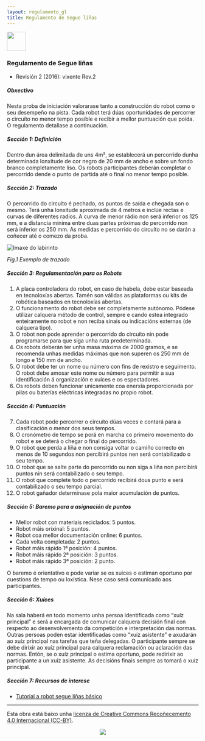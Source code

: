 ```yaml
---
layout: regulamento_gl
title: Regulamento de Segue liñas
---
```

[<img src="https://upload.wikimedia.org/wikipedia/commons/3/32/Flag_of_Spain_%28Civil%29.svg" width="50">](seguelinhas_es)

### Regulamento de Segue liñas

  - Revisión 2 (2016): vixente Rev.2

##### Obxectivo

Nesta proba de iniciación valorarase tanto a construcción do robot como o seu desempeño na pista. Cada robot terá dúas oportunidades de percorrer o circuíto no menor tempo posible e recibir a mellor puntuación que poida.
O regulamento detallase a continuación.

##### Sección 1: Definición

Dentro dun área delimitada de uns 4m², se establecerá un percorrido dunha determinada lonxitude de cor negro de 20 mm de ancho e sobre un fondo branco completamente liso. Os robots participantes deberán completar o percorrido dende o punto de partida até o final no menor tempo posible.

##### Sección 2: Trazado

O percorrido do circuíto é pechado, os puntos de saída e chegada son o mesmo. Terá unha lonxitude aproximada de 4 metros e inclúe rectas e curvas de diferentes radios. A curva de menor rádio non será inferior os 125 mm, e a distancia mínima entre duas partes próximas do percorrido non será inferior os 250 mm.
As medidas e percorrido do circuíto no se darán a coñecer até o comezo da proba.

![Imaxe do labirinto](img/linefollower_track.jpg)

*Fig.1 Exemplo de trazado*

##### Sección 3: Regulamentación para os Robots

 1. A placa controladora do robot, en caso de habela, debe estar baseada en tecnoloxías abertas. Tamén son válidas as plataformas ou kits de robótica baseados en tecnoloxías abertas.
 2. O funcionamento do robot debe ser completamente autónomo. Pódese utilizar calquera método de control, sempre e cando estea integrado enteiramente no robot e non reciba sinais ou indicacións externas (de calquera tipo).
 3. O robot non pode aprender o percorrido do circuíto nin pode programarse para que siga unha ruta predeterminada.
 4. Os robots deberán ter unha masa máxima de 2000 gramos, e se recomenda unhas medidas máximas que non superen os 250 mm de longo e 150 mm de ancho.
 5. O robot debe ter un nome ou número con fins de rexistro e seguimento. O robot debe amosar este nome ou número para permitir a sua identificación á organización e xuíces e os espectadores.
 6. Os robots deben funcionar unicamente coa enerxía proporcionada por pilas ou baterías eléctricas integradas no propio robot.
 
##### Sección 4: Puntuación

 7. Cada robot pode percorrer o circuíto dúas veces e contará para a clasificación o menor dos seus tempos.
 8. O cronómetro de tempo se porá en marcha co primeiro movemento do robot e se deterá o chegar o final do percorrido.
 9. O robot que perda a liña e non consiga voltar o camiño correcto en menos de 10 segundos non percibirá puntos nen será contabilizado o seu tempo.
 10. O robot que se salte parte do percorrido ou non siga a liña non percibirá puntos nin será contabilizado o seu tempo.
 11. O robot que complete todo o percorrido recibirá dous punto e será contabilizado o seu tempo parcial.
 12. O robot gañador determinase pola maior acumulación de puntos.
 
##### Sección 5: Baremo para a asignación de puntos

* Mellor robot con materiais reciclados: 5 puntos.
* Robot máis orixinal: 5 puntos.
* Robot coa mellor documentación online: 6 puntos.
* Cada volta completada: 2 puntos.
* Robot máis rápido 1ª posición: 4 puntos.
* Robot máis rápido 2ª posición: 3 puntos.
* Robot máis rápido 3ª posición: 2 punto.

O baremo é orientativo e pode variar se os xuices o estiman oportuno por cuestions de tempo ou loxística. Nese caso será comunicado aos participantes.
 
##### Sección 6: Xuíces

Na sala haberá en todo momento unha persoa identificada como “xuíz principal” e será a encargada de comunicar calquera decisión final con respecto ao desenvolvemento da competición e interpretación das normas.
Outras persoas poden estar identificadas como “xuíz asistente” e axudarán ao xuíz principal nas tarefas que teña delegadas.
O participante sempre se debe dirixir ao xuíz principal para calquera reclamación ou aclaración das normas. Entón, se o xuíz principal o estima oportuno, pode redirixir ao participante a un xuíz asistente.
As decisións finais sempre as tomará o xuíz principal.

##### Sección 7: Recursos de interese

  * [Tutorial a robot segue liñas básico](http://todohacker.com/tutoriales/tutorial-robot-siguelineas)

----

Esta obra está baixo unha [licenza de Creative Commons Recoñecemento 4.0 Internacional (CC-BY)](http://creativecommons.org/licenses/by/4.0/).
<p align="center">
<img src="https://i.creativecommons.org/l/by/4.0/88x31.png">
</p>
